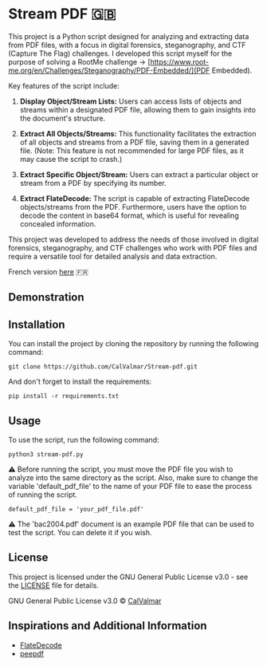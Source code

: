 # Stream PDF 🇬🇧

This project is a Python script  designed for analyzing and extracting data from PDF files, with a focus in digital forensics, steganography, and CTF (Capture The Flag) challenges. I developed this script myself for the purpose of solving a RootMe challenge → [https://www.root-me.org/en/Challenges/Steganography/PDF-Embedded/](PDF Embedded).

Key features of the script include:

1. **Display Object/Stream Lists:** Users can access lists of objects and streams within a designated PDF file, allowing them to gain insights into the document's structure.

2. **Extract All Objects/Streams:** This functionality facilitates the extraction of all objects and streams from a PDF file, saving them in a generated file. (Note: This feature is not recommended for large PDF files, as it may cause the script to crash.)

3. **Extract Specific Object/Stream:** Users can extract a particular object or stream from a PDF by specifying its number.

4. **Extract FlateDecode:** The script is capable of extracting FlateDecode objects/streams from the PDF. Furthermore, users have the option to decode the content in base64 format, which is useful for revealing concealed information.

This project was developed to address the needs of those involved in digital forensics, steganography, and CTF challenges who work with PDF files and require a versatile tool for detailed analysis and data extraction.

French version [here](FR/README.md) 🇫🇷

## Demonstration

## Installation

You can install the project by cloning the repository by running the following command:

```
git clone https://github.com/CalValmar/Stream-pdf.git
```
And don't forget to install the requirements:
```
pip install -r requirements.txt
```


## Usage

To use the script, run the following command:

```
python3 stream-pdf.py
```

⚠️  Before running the script, you must move the PDF file you wish to analyze into the same directory as the script. Also, make sure to change the variable 'default_pdf_file' to the name of your PDF file to ease the process of running the script.

```
default_pdf_file = 'your_pdf_file.pdf'
```

⚠️  The 'bac2004.pdf' document is an example PDF file that can be used to test the script. You can delete it if you wish.


## License

This project is licensed under the GNU General Public License v3.0 - see the [LICENSE](LICENSE) file for details.

GNU General Public License v3.0 © [CalValmar](https://github.com/CalValmar)

## Inspirations and Additional Information

- [FlateDecode](https://gist.github.com/averagesecurityguy/ba8d9ed3c59c1deffbd1390dafa5a3c2)
- [peepdf](https://eternal-todo.com/tools/peepdf-pdf-analysis-tool/)